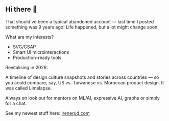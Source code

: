 ## Hi there 👋

That should’ve been a typical abandoned account — last time I posted something was 9 years ago! Life happened, but a lot might change soon.

What are my interests?

- SVG/GSAP 
- Smart UI microinteractions
- Production-ready tools


Revitalising in 2026:

A timeline of design culture snapshots and stories across countries — so you could compare, say, US vs. Taiwanese vs. Moroccan product design. It was called Limelapse.

Always on look out for mentors on ML/AI, expressive AI, graphs or simply for a chat.

See my newest stuff here: [irenerud.com](https://irenerud.com)
